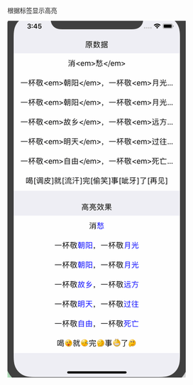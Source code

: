 
根据标签显示高亮 


![Flipboard playing multiple GIFs](https://github.com/zmXie/RichText/raw/master/RichText/richText.gif)


